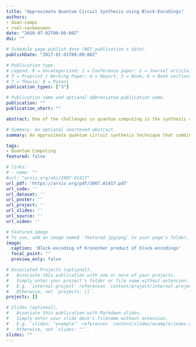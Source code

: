 ```yaml
---
title: "Approximate Quantum Circuit Synthesis using Block-Encodings"
authors:
- daan-camps
- roel-vanbeeumen
date: "2020-07-02T00:00:00Z"
doi: ""

# Schedule page publish date (NOT publication's date).
publishDate: "2017-01-01T00:00:00Z"

# Publication type.
# Legend: 0 = Uncategorized; 1 = Conference paper; 2 = Journal article;
# 3 = Preprint / Working Paper; 4 = Report; 5 = Book; 6 = Book section;
# 7 = Thesis; 8 = Patent
publication_types: ["3"]

# Publication name and optional abbreviated publication name.
publication: ""
publication_short: ""

abstract: One of the challenges in quantum computing is the synthesis of unitary operators into quantum circuits with polylogarithmic gate complexity. Exact synthesis of generic unitaries requires an exponential number of gates in general. We propose a novel approximate quantum circuit synthesis technique by relaxing the unitary constraints and interchanging them for ancilla qubits via block-encoding. This approach combines smaller block-encodings, which are easier to synthesize, into quantum circuits for larger operators. Due to the use of block-encodings, our technique is not limited to unitary operators and can also be applied for the synthesis of arbitrary operators. We show that operators which can be approximated by a canonical polyadic expression can be synthesized with polylogarithmic gate complexity under certain assumptions.

# Summary. An optional shortened abstract.
summary: An approximate quantum circuit synthesis technique that combines circuits for smaller matrices into quantum circuits of larger operators.

tags:
- Quantum Computing
featured: false

# links:
# - name: ""
#url: "arxiv.org/abs/2007.01417"
url_pdf: 'https://arxiv.org/pdf/2007.01417.pdf'
url_code: ''
url_dataset: ''
url_poster: ''
url_project: ''
url_slides: ''
url_source: ''
url_video: ''

# Featured image
# To use, add an image named `featured.jpg/png` to your page's folder. 
image:
  caption: 'Block-encoding of Kronecker product of block-encodings'
  focal_point: ""
  preview_only: false

# Associated Projects (optional).
#   Associate this publication with one or more of your projects.
#   Simply enter your project's folder or file name without extension.
#   E.g. `internal-project` references `content/project/internal-project/index.md`.
#   Otherwise, set `projects: []`.
projects: []

# Slides (optional).
#   Associate this publication with Markdown slides.
#   Simply enter your slide deck's filename without extension.
#   E.g. `slides: "example"` references `content/slides/example/index.md`.
#   Otherwise, set `slides: ""`.
slides: ""
---
```

